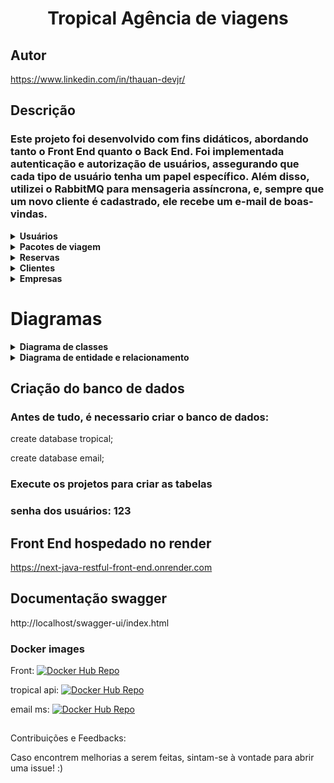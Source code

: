 
# <div align="center" >Tropical Agência de viagens</div>
## Autor 
https://www.linkedin.com/in/thauan-devjr/

## Descrição 

### Este projeto foi desenvolvido com fins didáticos, abordando tanto o Front End quanto o Back End. Foi implementada autenticação e autorização de usuários, assegurando que cada tipo de usuário tenha um papel específico. Além disso, utilizei o RabbitMQ para mensageria assíncrona, e, sempre que um novo cliente é cadastrado, ele recebe um e-mail de boas-vindas.

<details>
    <summary><b>Usuários</b></summary>
    <img src="./database/Users.png" alt="Users">
</details>

<details>
    <summary><b>Pacotes de viagem</b></summary>
    <img src="./database/Travel packages.png" alt="Travel Packages">
</details>

<details>
    <summary><b>Reservas</b></summary>
    <img src="./database/Reserves.png" alt="Reserves">
</details>
<details>
    <summary><b>Clientes</b></summary>
    <img src="./database/Clients.png" alt="Clients">
</details>
<details>
    <summary><b>Empresas</b></summary>
    <img src="./database/Enterprise.png" alt="Enterprises">
</details>

# Diagramas
<details>
    <summary><b>Diagrama de classes</b></summary>
    <img src="./database/Diagrama de classes.png" alt="Categorias">
    <summary><b>Diagrama de classes Ms email</b></summary>
    <img src="./database/Class Diagram Ms Email.png" alt="Categorias">
</details>
<details>
    <summary><b>Diagrama de entidade e relacionamento</b></summary>
    <img src="./database/DER.png" alt="Categorias">
    <summary><b>Diagrama de entidade e relacionamento Ms Email</b></summary>
    <img src="./database/DER MSemail .png" alt="Categorias">
</details>


## Criação do banco de dados
### Antes de tudo, é necessario criar o banco de dados:

create database tropical;

create database email;

### Execute os projetos para criar as tabelas
### senha dos usuários: 123

## Front End hospedado no render
https://next-java-restful-front-end.onrender.com
## Documentação swagger
http://localhost/swagger-ui/index.html

### Docker images 
Front:
[![Docker Hub Repo](https://img.shields.io/docker/pulls/thauans/project.svg)](https://hub.docker.com/repository/docker/thauans/project)

tropical api:
[![Docker Hub Repo](https://img.shields.io/docker/pulls/thauans/tropical.svg)](https://hub.docker.com/repository/docker/thauans/tropical)

email ms:
[![Docker Hub Repo](https://img.shields.io/docker/pulls/thauans/email.svg)](https://hub.docker.com/repository/docker/thauans/email)

##
Contribuições e Feedbacks:

Caso encontrem melhorias a serem feitas, sintam-se à vontade para abrir uma issue! :)
